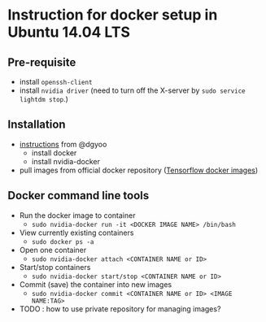 # Instruction for docker setup in Ubuntu 14.04 LTS

## Pre-requisite
- install `openssh-client`
- install `nvidia driver` (need to turn off the X-server by `sudo service lightdm stop`.)

## Installation
- [instructions](https://github.com/dgyoo/my-machine-setup/blob/master/nvidia-docker.md) from @dgyoo
  - install docker
  - install nvidia-docker
- pull images from official docker repository ([Tensorflow docker images](https://www.tensorflow.org/versions/r0.11/get_started/os_setup.html#docker-installation))

## Docker command line tools
- Run the docker image to container
  - `sudo nvidia-docker run -it <DOCKER IMAGE NAME> /bin/bash`
- View currently existing containers
  - `sudo docker ps -a`
- Open one container  
  - `sudo nvidia-docker attach <CONTAINER NAME or ID>`
- Start/stop containers  
  - `sudo nvidia-docker start/stop <CONTAINER NAME or ID>`
- Commit (save) the container into new images  
  - `sudo nvidia-docker commit <CONTAINER NAME or ID> <IMAGE NAME:TAG>`
- TODO : how to use private repository for managing images?
